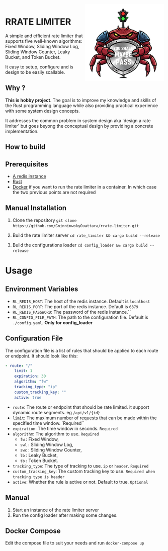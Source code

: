 <img src="https://github.com/GninninwokyOuattara/rrate-limiter/raw/main/docs/logo.png" width="250" align="right"/>

# RRATE LIMITER
A simple and efficient rate limiter that supports five well-known algorithms: Fixed Window, Sliding Window Log, Sliding Window Counter, Leaky Bucket, and Token Bucket. 

It easy to setup, configure and is design to be easily scallable.


## Why ?

**This is hobby project**. The goal is to improve my knowledge and skills of the Rust programming language while also providing practical experience with some system design concepts. 

It addresses the common problem in system design aka 'design a rate limiter' but goes beyong the conceptual design by providing a concrete implementation.    


## How to build

## Prerequisites

- [A redis instance](https://redis.io/)
- [Rust](https://www.rust-lang.org/)
- [Docker](https://www.docker.com/) if you want to run the rate limiter in a container. In which case the two previous points are not required


## Manual Installation

1. Clone the repository
```git clone https://github.com/GninninwokyOuattara/rrate-limiter.git```

2. Build the rate limiter server
```cd rate_limiter && cargo build --release```

3. Build the configurations loader
```cd config_loader && cargo build --release```



# Usage

## Environment Variables
- `RL_REDIS_HOST`: The host of the redis instance. Default is `localhost`
- `RL_REDIS_PORT`: The port of the redis instance. Default is `6379`
- `RL_REDIS_PASSWORD`: The password of the redis instance.``
- `RL_CONFIG_FILE_PATH`: The path to the configuration file. Default is `./config.yaml`. **Only for config_loader**


## Configuration File

The configuration file is a list of rules that should be applied to each route or endpoint. It should look like this:
```yaml
- route: "/"
    limit: 1
    expiration: 30
    algorithm: "fw"
    tracking_type: "ip"
    custom_tracking_key: ""
    active: true
```

- `route`: The route or endpoint that should be rate limited. it support dynamic route segments. eg `/api/v1/{id}`
- `limit`: The maximum number of requests that can be made within the specified time window. `Required``
- `expiration`: The time window in seconds. `Required`
- `algorithm`: The algorithm to use. `Required`
    - `fw` : Fixed Window, 
    - `swl` : Sliding Window Log, 
    - `swc` : Sliding Window Counter, 
    - `lb` : Leaky Bucket, 
    - `tb` : Token Bucket. 
- `tracking_type`: The type of tracking to use. `ip` or `header`. `Required`
- `custom_tracking_key`: The custom tracking key to use. `Required when tracking type is header`
- `active`: Whether the rule is active or not. Default to true. `Optional`

## Manual

1. Start an instance of the rate limiter server
2. Run the config loader after making some changes.


## Docker Compose

Edit the compose file to suit your needs and run ```docker-compose up```